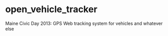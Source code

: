 open_vehicle_tracker
====================

Maine Civic Day 2013: GPS Web tracking system for vehicles and whatever else
